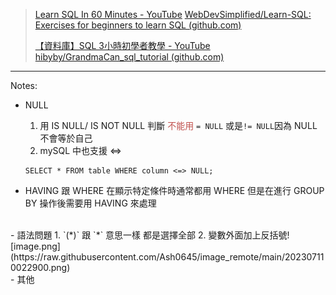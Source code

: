 >  [Learn SQL In 60 Minutes - YouTube](https://www.youtube.com/watch?v=p3qvj9hO_Bo)
>  [WebDevSimplified/Learn-SQL: Exercises for beginners to learn SQL (github.com)](https://github.com/WebDevSimplified/Learn-SQL)
>  
>  [【資料庫】SQL 3小時初學者教學  - YouTube](https://www.youtube.com/watch?v=gvRXjsrpCHw)
>  [hibyby/GrandmaCan_sql_tutorial (github.com)](https://github.com/hibyby/GrandmaCan_sql_tutorial)
>  

---
Notes:

- NULL
	1. 用 IS NULL/ IS NOT NULL 判斷
	<font color="#c0504d">不能用</font>  `= NULL` 或是`!= NULL`因為 NULL 不會等於自己
	1. mySQL 中也支援 <=>
	```
	SELECT * FROM table WHERE column <=> NULL;
	```

- HAVING 跟 WHERE
	 在顯示特定條件時通常都用 WHERE
	 但是在進行 GROUP BY 操作後需要用 HAVING 來處理
</br>
- 語法問題
	 1. `(*)` 跟 `*` 意思一樣 都是選擇全部
	 2. 變數外面加上反括號![image.png](https://raw.githubusercontent.com/Ash0645/image_remote/main/202307110022900.png)
</br>
- 其他